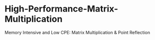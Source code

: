 # High-Performance-Matrix-Multiplication
Memory Intensive and Low CPE: Matrix Multiplication &amp; Point Reflection
